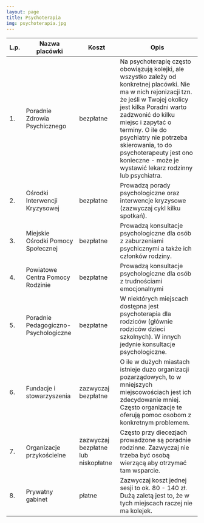 ```yaml
---
layout: page
title: Psychoterapia
img: psychoterapia.jpg
---
```


L.p. | Nazwa placówki | Koszt | Opis
---- | -------------- | ----- | ----
1.   | Poradnie Zdrowia Psychicznego | bezpłatne | Na psychoterapię często obowiązują kolejki, ale wszystko zależy od konkretnej placówki. Nie ma w nich rejonizacji tzn. że jeśli w Twojej okolicy jest kilka Poradni warto zadzwonić do kilku miejsc i zapytać o terminy. O ile do psychiatry nie potrzeba skierowania, to do psychoterapeuty jest ono konieczne - może je wystawić lekarz rodzinny lub psychiatra.
2.   | Ośrodki Interwencji Kryzysowej | bezpłatne | Prowadzą porady psychologiczne oraz interwencje kryzysowe (zazwyczaj cykl kilku spotkań). 
3.   | Miejskie Ośrodki Pomocy Społecznej | bezpłatne | Prowadzą konsultacje psychologiczne dla osób z zaburzeniami psychicznymi a także ich członków rodziny.
4.   | Powiatowe Centra Pomocy Rodzinie | bezpłatne | Prowadzą konsultacje psychologiczne dla osób z trudnościami emocjonalnymi
5.   | Poradnie Pedagogiczno- Psychologiczne | bezpłatne | W niektórych miejscach dostępna jest psychoterapia dla rodziców (głównie rodziców dzieci szkolnych). W innych jedynie konsultacje psychologiczne. 
6.   | Fundacje i stowarzyszenia | zazwyczaj bezpłatne | O ile w dużych miastach istnieje dużo organizacji pozarządowych, to w mniejszych miejscowościach jest ich zdecydowanie mniej. Często organizacje te oferują pomoc osobom z konkretnym problemem.
7.   | Organizacje przykościelne | zazwyczaj bezpłatne lub niskopłatne | Często przy diecezjach prowadzone są poradnie rodzinne. Zazwyczaj nie trzeba być osobą wierzącą aby otrzymać tam wsparcie.
8.   | Prywatny gabinet | płatne | Zazwyczaj koszt jednej sesji to ok. 80 - 140 zł. Dużą zaletą jest to, że w tych miejscach raczej nie ma kolejek.
